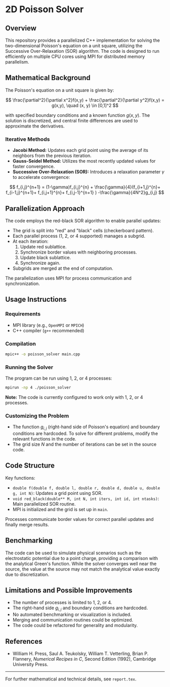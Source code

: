 # 2D Poisson Solver

## Overview

This repository provides a parallelized C++ implementation for solving the two-dimensional Poisson's equation on a unit square, utilizing the Successive Over-Relaxation (SOR) algorithm. The code is designed to run efficiently on multiple CPU cores using MPI for distributed memory parallelism. 

## Mathematical Background

The Poisson's equation on a unit square is given by:

$$
\frac{\partial^2}{\partial x^2}f(x,y) + \frac{\partial^2}{\partial y^2}f(x,y) = g(x,y), \quad (x, y) \in [0,1]^2
$$

with specified boundary conditions and a known function $g(x, y)$. The solution is discretized, and central finite differences are used to approximate the derivatives.

### Iterative Methods

- **Jacobi Method:** Updates each grid point using the average of its neighbors from the previous iteration.
- **Gauss-Seidel Method:** Utilizes the most recently updated values for faster convergence.
- **Successive Over-Relaxation (SOR):** Introduces a relaxation parameter $\gamma$ to accelerate convergence:

$$
  f_{i,j}^{n+1} = (1-\gamma)f_{i,j}^{n} + \frac{\gamma}{4}(f_{i+1,j}^{n}+ f_{i-1,j}^{n+1}+ f_{i,j+1}^{n}+ f_{i,j-1}^{n+1} ) -\frac{\gamma}{4N^2}g_{i,j}
$$

## Parallelization Approach

The code employs the red-black SOR algorithm to enable parallel updates:

- The grid is split into "red" and "black" cells (checkerboard pattern).
- Each parallel process (1, 2, or 4 supported) manages a subgrid.
- At each iteration:
  1. Update red sublattice.
  2. Synchronize border values with neighboring processes.
  3. Update black sublattice.
  4. Synchronize again.
- Subgrids are merged at the end of computation.

The parallelization uses MPI for process communication and synchronization.

## Usage Instructions

### Requirements

- MPI library (e.g., `OpenMPI` or `MPICH`)
- C++ compiler (`g++` recommended)

### Compilation

```bash
mpic++ -o poisson_solver main.cpp
```


### Running the Solver

The program can be run using 1, 2, or 4 processes:

```bash
mpirun -np 4 ./poisson_solver
```

**Note:** The code is currently configured to work only with 1, 2, or 4 processes.

### Customizing the Problem

- The function $g_{i,j}$ (right-hand side of Poisson's equation) and boundary conditions are hardcoded. To solve for different problems, modify the relevant functions in the code.
- The grid size $N$ and the number of iterations can be set in the source code.


## Code Structure

Key functions:

- `double f(double f, double l, double r, double d, double u, double g, int N)`: Updates a grid point using SOR.
- `void red_black(double** M, int N, int iters, int id, int ntasks)`: Main parallelized SOR routine.
- MPI is initialized and the grid is set up in `main`.

Processes communicate border values for correct parallel updates and finally merge results.

## Benchmarking

The code can be used to simulate physical scenarios such as the electrostatic potential due to a point charge, providing a comparison with the analytical Green's function. While the solver converges well near the source, the value at the source may not match the analytical value exactly due to discretization.

## Limitations and Possible Improvements

- The number of processes is limited to 1, 2, or 4.
- The right-hand side $g_{i,j}$ and boundary conditions are hardcoded.
- No automated benchmarking or visualization is included.
- Merging and communication routines could be optimized.
- The code could be refactored for generality and modularity.

## References

- William H. Press, Saul A. Teukolsky, William T. Vetterling, Brian P. Flannery, *Numerical Recipes in C*, Second Edition (1992), Cambridge University Press.

---

For further mathematical and technical details, see `report.tex`.
